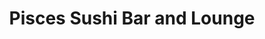 ---
layout: place
title: "Pisces Sushi Bar and Lounge"
permalink: /north-carolina/charlotte/pisces-sushi-bar-and-lounge.html
stateAbbr: NC
stateName: North Carolina
cityName: Charlotte
seo:
  name: "Pisces Sushi Bar and Lounge"
  type: Restaurant
  links: http://piscessushi.com/
description: "Pisces Sushi Bar and Lounge serves delicious sushi in Charlotte, North Carolina. Try fresh Japanese dishes for a great dining experience. "
place_id: ChIJJ8sHeIyfVogRS_YS7LZ3hyw
photos:
  - name: >-
      places/ChIJJ8sHeIyfVogRS_YS7LZ3hyw/photos/AeeoHcK-PLPAFtQ4VuQ7VrSmFTUu76w8UQuIKTwCmbhlmUJiC6S_11nLwOtLLRx9XncqONZv0Dotx8mhvUJDnzK7fVeGatkMU3m8NQ6cY_oPN8YMD-oRcX8HuMNghTyrF-ajWX7CguxTnD49-IoELdO1Vyb5HYTH8MMgi0BSmqbjgtJjQxLdI0Ba7Q_uliMYOwVn6Wi3USXBRFoAsaBDKnUmH0GcPEnbFVnw9pcsLzmIHNE9-Vox7q1mQcow_FKUgBfIKYhd-pEPTIifQrKh9TY3ZzqtlDJzDPyU287HG48k7WbXj8o2ol_Q4eaUYKCTB_PWT8r4mKBX4Ujn3Yn29IhNV35jm4drANBqafKCWSA1I4m28qgh5s1q_KdeFCxUw7DoiSD45Hukyws6eOpVllbtA0bSfofYAl1tzoVxEb8jX_dgGg
    widthPx: 3510
    heightPx: 4680
    authorAttributions:
      - displayName: Kom Promsuttikul
        uri: https://maps.google.com/maps/contrib/113512592505356122551
        photoUri: >-
          https://lh3.googleusercontent.com/a/ACg8ocLSWP9yUzrO0awZzJiizJdxzw6798q_WXvBj_EAppxQ2jFfeg=s100-p-k-no-mo
    flagContentUri: >-
      https://www.google.com/local/imagery/report/?cb_client=maps_api_places.places_api&image_key=!1e10!2sCIHM0ogKEICAgIDhz8DqbA&hl=en-US
    googleMapsUri: >-
      https://www.google.com/maps/place//data=!3m4!1e2!3m2!1sCIHM0ogKEICAgIDhz8DqbA!2e10!4m2!3m1!1s0x88569f8c7807cb27:0x2c8777b6ec12f64b
  - name: >-
      places/ChIJJ8sHeIyfVogRS_YS7LZ3hyw/photos/AeeoHcK_Gk-okVgVueB42eidjtp98DhBb7vdtrFhxyALjGapwVqWTg4T5Pk1kbTBiJoG6GlwaACkHAvRnJwyiE__w53DYZxZbO8XFFyJ50gCHV6G5oKGZ0q5zbQjH_JgtYmDdpsSr9sySEH2_EKlxVZ9ea0z3e5CiqcB2S1kr44S-AKICxqEhC_h4qQ4b_6E3d9I8pRLH0l4eIEHl6IMCeZZTrJZYjDZYu28chMCRAr_jx1zYKknLnr0SQ89JNZTRwizN-yLIJaH0cmovXaWo7FVfPZxXobtdzlZR05Wy8kagm0mhg
    widthPx: 1024
    heightPx: 731
    authorAttributions:
      - displayName: Pisces Sushi Bar and Lounge
        uri: https://maps.google.com/maps/contrib/109180927636727368882
        photoUri: >-
          https://lh3.googleusercontent.com/a-/ALV-UjUuqRiqiIFuNhNbfi_Q7ZUjzAEHvd6ziD67SpAU0T-7VGCOhCCS=s100-p-k-no-mo
    flagContentUri: >-
      https://www.google.com/local/imagery/report/?cb_client=maps_api_places.places_api&image_key=!1e10!2sAF1QipOvqYEqklcPVdcbfzKax5BZ_xNI81njDyWB5VFg&hl=en-US
    googleMapsUri: >-
      https://www.google.com/maps/place//data=!3m4!1e2!3m2!1sAF1QipOvqYEqklcPVdcbfzKax5BZ_xNI81njDyWB5VFg!2e10!4m2!3m1!1s0x88569f8c7807cb27:0x2c8777b6ec12f64b
  - name: >-
      places/ChIJJ8sHeIyfVogRS_YS7LZ3hyw/photos/AeeoHcLcVMQIvTm_iq4Qpsf7XWYrF7c90gjWfmf9xoErMyCaH7-0knSZPpdJlRybkSLrNjC6DyUfZ7woWbssUOhCV9D7FuD92RKwK0FHxS8XH3Ll3eGwFC-5B_8SsgpYp4PSpuawAS9ay16xR_7A72OHTZFRJsEte6eZBPLU2rnX0mEDCp84k1NY-Xi38fbAj7yKakzlqeNiVwiq5IG3PAjtGjDgHLdir94nhhM9BTLRaKV24-i-AR1IetYemm8Re3E3mnJsKyBcddIldahUZF8d0G9TToyf5CKS2bnlNh9OWMUuh_f2FxIK3dxbYA6R2f2HjRZqLIoY9fnUnzxSfcMifQUDFmECz47mjaZ7z1udoOBpxd_Hqzny0Mm_eauZeEPsXICOcT529bOmqYV0FBwckX26gXmA3h-N4741YU4dHfbs38ocNFOsDxaqacl7SjNL
    widthPx: 3000
    heightPx: 4000
    authorAttributions:
      - displayName: John Obeid
        uri: https://maps.google.com/maps/contrib/105480937094961418710
        photoUri: >-
          https://lh3.googleusercontent.com/a-/ALV-UjWczG1pV2vlU8nu79MFs3x4q7eA3wHJ396bWCC0ZZyYrnGfbOCmxg=s100-p-k-no-mo
    flagContentUri: >-
      https://www.google.com/local/imagery/report/?cb_client=maps_api_places.places_api&image_key=!1e10!2sCIABIhAA3jU3Mj2PDmeix7MADu69&hl=en-US
    googleMapsUri: >-
      https://www.google.com/maps/place//data=!3m4!1e2!3m2!1sCIABIhAA3jU3Mj2PDmeix7MADu69!2e10!4m2!3m1!1s0x88569f8c7807cb27:0x2c8777b6ec12f64b
  - name: >-
      places/ChIJJ8sHeIyfVogRS_YS7LZ3hyw/photos/AeeoHcJoTVIZmWtgTIA8b6Wh56kClyboceCnl6sHkuzyM5DmW-G6dhHwMSsOcRjlJq7CWk8qENA4VuoBLkzyo09_wyqdy0BbbD3CrmvHAeyoImTIUNbuvYmAygpmd2eNel1aqTrWkfShcWGsIJk9xQTnIial7x-5ieba0HhWc9wOhVgpBOIJEK_aQ6igXGrs6N_mhTnAXUAMlos-Cc9wqERMk9zKaLNoTaDlJKvpLhTCrkBEcYf3nYHzwEgA2F_qENbq4sMBfxDsapIAZO2dxK-eZ-qaMEWj6bPxOWqOhROa0eMnc34DJ7ymKW-LotnvouI9BT2n3BFL5Dtgycj-w0kguLwEbKXzUTy2_POiwkuL2CozHd9aVLNKHyy-nJtob5GpN2Q0ohiQzOjc9z1JDXj5GCraqH6YFJ-Paep-RB2nOtWT3zF_
    widthPx: 4032
    heightPx: 3024
    authorAttributions:
      - displayName: jungkoshika
        uri: https://maps.google.com/maps/contrib/101151911435552078172
        photoUri: >-
          https://lh3.googleusercontent.com/a-/ALV-UjU62E2Dc18spcIPwcHapysVCit5hvkXvcAr9WTR_mhimaSiaeSoAg=s100-p-k-no-mo
    flagContentUri: >-
      https://www.google.com/local/imagery/report/?cb_client=maps_api_places.places_api&image_key=!1e10!2sCIHM0ogKEICAgIC_r_7a1wE&hl=en-US
    googleMapsUri: >-
      https://www.google.com/maps/place//data=!3m4!1e2!3m2!1sCIHM0ogKEICAgIC_r_7a1wE!2e10!4m2!3m1!1s0x88569f8c7807cb27:0x2c8777b6ec12f64b
  - name: >-
      places/ChIJJ8sHeIyfVogRS_YS7LZ3hyw/photos/AeeoHcK060z-R-5JPj05_PN_DPYvobRkuN2IOcC3I3oAjxSgprS5ktXkHIELczNAciiDLk6Cb6Bydwmk6MfSptZ-YtLk1Zd9tj5wfyME5qtmJhRLqsAlWWE0fXEdtrBIPnu0Xx8rryKQSjP_zBv9sgYgYt6iIhOiHpnrmMTevAXoKVfSJVsu6SI-ATkysjdAK43dDHkrIjL-dxI4hZG7mbybbnP94BP36NFQ0ehPOFkAjm8OnzzB4lOaon1oeIjD1PzXtvWnN2jXzB-3ycnRCqmH5VqqvOW8Wudwmu3600Ot278_EpT6QRVlohrXwj9Icnx5RH-a2J5a3_BSKb-q5hxmOeVN6F6TH1vXjiZeSkDbhApw7ZKQ8HaC5AICZVQFVMCrR51BUBey1B3bq_pDhx3r-1RXc1wtQp7HwPAR5UZbX1SZEl8
    widthPx: 4800
    heightPx: 3600
    authorAttributions:
      - displayName: Yurie
        uri: https://maps.google.com/maps/contrib/103243520101433693920
        photoUri: >-
          https://lh3.googleusercontent.com/a/ACg8ocI2pN0tzFAOpXXeDGr-4gB4mZ3JmWQ31QrblKmwWufhK4mRcuTn=s100-p-k-no-mo
    flagContentUri: >-
      https://www.google.com/local/imagery/report/?cb_client=maps_api_places.places_api&image_key=!1e10!2sCIHM0ogKEICAgIDv1IT07AE&hl=en-US
    googleMapsUri: >-
      https://www.google.com/maps/place//data=!3m4!1e2!3m2!1sCIHM0ogKEICAgIDv1IT07AE!2e10!4m2!3m1!1s0x88569f8c7807cb27:0x2c8777b6ec12f64b
  - name: >-
      places/ChIJJ8sHeIyfVogRS_YS7LZ3hyw/photos/AeeoHcKfpjjBw8wrK5yNCV-8E-w-Uw54kO_eD3Z04_bpYuzyuIjoeLY8sW-hW4Ngs_IyfAL1aCKhpw3ld4JerE4sMe0nXM03GZkXcjak7h4XiQWr-hTsw5yQCTXh6Hit9nva41a1vvPgSQjVwOWVbpL0LVL5dXZs3-F8eqEi379xLisL7a34yhUeE5LKNbQEr-QDtJXkNuoPkId327q6YdME7udSxomFnUxdAocWYkuKnwekXNRGkawE2fnT_oucMou8i84yrQfgnhoEu8Nth3pK_SCscF4qAM3X9idkTGv32fnHnV7G8SUS5VxQ8bnJiyUJniAdO29xZw6GO2zhRxp-N_A6H67G9bjVOzz21Y6XumrzyakYzb94GKuEFMm_iVP4IVEsUnSvS3g-lCHvzZ6MGfBeMWa01EIXz6IHBSRlmdzxng
    widthPx: 3600
    heightPx: 4800
    authorAttributions:
      - displayName: Brian Joseph
        uri: https://maps.google.com/maps/contrib/104400715300747967562
        photoUri: >-
          https://lh3.googleusercontent.com/a-/ALV-UjWOvteNdxzE2D7v4XHYtZbIMh9nBdcD6dF7vNsTmRYcKqHZJCJBbA=s100-p-k-no-mo
    flagContentUri: >-
      https://www.google.com/local/imagery/report/?cb_client=maps_api_places.places_api&image_key=!1e10!2sCIHM0ogKEICAgICulYm8LA&hl=en-US
    googleMapsUri: >-
      https://www.google.com/maps/place//data=!3m4!1e2!3m2!1sCIHM0ogKEICAgICulYm8LA!2e10!4m2!3m1!1s0x88569f8c7807cb27:0x2c8777b6ec12f64b
  - name: >-
      places/ChIJJ8sHeIyfVogRS_YS7LZ3hyw/photos/AeeoHcIkzPDrO8MBxD1WXqGmirbILsSXf3O8ab4Dl1yq_Hrx6MuOw_qzBIc6c0EQH1Dlty9CUi2yJBarQAyHzVvAJ6lED1qVcTB0NCOgVlYz60Az4baa18xvlAT6aL_MdIiKwZv27Pr66qVkf--5Bh6175KZ5HovarlkZW6Y_V9MGc9mP3DPcArdNat0YmRBnVYd5MqwJoaE49SDFDxnItTYN281RqgPT5iwTeJyi7tXH19t9Nid3CI9WeuU5lsf4HOGBQalqUznOm0NVRZd1BOigd9aVHe6hIuFd5Ll5X0BobxyqXf5qsKTrmA-aRuOazPELkerVXxuwr4TwEqumqpKOrG0CMA-a646nx2AJNV2L1eLUaSDBQnAz8yHF6Wmjh02LfCRS6ZUd9yhxk0uHz5CQYtiMSzJjDf1pq3bvXaPmYUYhrtX
    widthPx: 4032
    heightPx: 3024
    authorAttributions:
      - displayName: Sal Ingiaimo
        uri: https://maps.google.com/maps/contrib/112569652773367914409
        photoUri: >-
          https://lh3.googleusercontent.com/a-/ALV-UjV5JHYuG5x07XhDiVVdH3X4nkROg7OtDJLCbBsushIj9PXJB9Wu=s100-p-k-no-mo
    flagContentUri: >-
      https://www.google.com/local/imagery/report/?cb_client=maps_api_places.places_api&image_key=!1e10!2sCIHM0ogKEICAgIDp2KX1kQE&hl=en-US
    googleMapsUri: >-
      https://www.google.com/maps/place//data=!3m4!1e2!3m2!1sCIHM0ogKEICAgIDp2KX1kQE!2e10!4m2!3m1!1s0x88569f8c7807cb27:0x2c8777b6ec12f64b
  - name: >-
      places/ChIJJ8sHeIyfVogRS_YS7LZ3hyw/photos/AeeoHcIcg2jOVyOVclhgKFfSBcfDzpnAlXuMv_eBIE8--zBxZZLymf_5vSv4-QY1nZMiO4taqwPvYuRkHGxmLzTyb09UVYIDHnN-32sqe28XtObZtZWg72SoqrJDq8NC1TLErmxIf9J3C6PCMPJfpG1JFB84kpCG1yxA1sRI1h_I17VT8bfGMwRXKfzeGa0WEqBD4c_7mzwVvf_9bQg8AEPRQxUUsN1gatoi1EQEb3DRaOW2gIidM4inKpXtUf8cfTGqC_xUvCmDZdO3EN8UQABXrMZYvaOUflFko_ezTi1N_Polpf5YeYLAn8BfTX-w1e3sga0wCCrhYRv1cYBvhBOGx2iPgNmjVr3L7ULPAao-cLNxXTC18fxqNblZQAnSFOJvGYN1A9P18U6vOOI6ZThWIBHLOZ0nnsdZQKjlRLMtv0O5ZOA
    widthPx: 3000
    heightPx: 4000
    authorAttributions:
      - displayName: Jennifer E.
        uri: https://maps.google.com/maps/contrib/101363508586049201383
        photoUri: >-
          https://lh3.googleusercontent.com/a/ACg8ocJBEuOzsnurAP_-dDzIHaa2vbOgmlhuj-6kqbiRAxM_pmbp3n8=s100-p-k-no-mo
    flagContentUri: >-
      https://www.google.com/local/imagery/report/?cb_client=maps_api_places.places_api&image_key=!1e10!2sCIHM0ogKEICAgID_hMDKuwE&hl=en-US
    googleMapsUri: >-
      https://www.google.com/maps/place//data=!3m4!1e2!3m2!1sCIHM0ogKEICAgID_hMDKuwE!2e10!4m2!3m1!1s0x88569f8c7807cb27:0x2c8777b6ec12f64b
  - name: >-
      places/ChIJJ8sHeIyfVogRS_YS7LZ3hyw/photos/AeeoHcJEaBzeAKyH_sLS2V43h0TPgu2RPGeYC0u_2pfd45nb5-d1ozZNJMEPMHuGfwfDOatP3UrfrxjJxsvj5T97zeonyxyba7SPieLA6BbrTytdypyK1HjODcQMMgtqjdNJXASTpB0TvaeFPQpfjB_RQj6Bun1CdyHTCdxLE5Z8MQDNdhuAgbzmfIoN1DCruRLmdUv-QoiP6UnL4QW-AG-b_GGECSK9rQh8l00vJkoanIwanJB4J9G6RnwaSAyOhFhpKmO1kVKSVtgd2IwCrFchLUgY9tInybXtxLH8wGlg9xPqF6PCG6TyZC_4j_a9WFWZnV_YRjSS9nfG4Voivb4a989GjwKS8wKk4G3qtF0zlk6a-ZEgNlft_R6hiaMT_S5gf4lGCoRTUoASpSGqRlRxwPys_O8InutEiktqfPj1fAkI2g
    widthPx: 4624
    heightPx: 3472
    authorAttributions:
      - displayName: Shatakshi Shelar
        uri: https://maps.google.com/maps/contrib/103756346489270008449
        photoUri: >-
          https://lh3.googleusercontent.com/a-/ALV-UjV6SO2Y91Xh37PbwSLjIjiuMw3sljx0dvWPaloMummZoeJK79GF9w=s100-p-k-no-mo
    flagContentUri: >-
      https://www.google.com/local/imagery/report/?cb_client=maps_api_places.places_api&image_key=!1e10!2sCIHM0ogKEICAgIDv3fiDKg&hl=en-US
    googleMapsUri: >-
      https://www.google.com/maps/place//data=!3m4!1e2!3m2!1sCIHM0ogKEICAgIDv3fiDKg!2e10!4m2!3m1!1s0x88569f8c7807cb27:0x2c8777b6ec12f64b
  - name: >-
      places/ChIJJ8sHeIyfVogRS_YS7LZ3hyw/photos/AeeoHcIVY03abWAryjRbACu71LEo0jEtZMdrwt45mCoOaLxpGIHiPVtnJN1C0sTOd7maeOLbfO6TagJblTwdphSaGuTmtbFX-W4si_Msq4ooZdxJkBojMfnMpHbJ0F9OnTrU18x_UsLTZCKrUXE2VayV5zJtlfxcGigsYCZGCnZrK0n_3jsqXKZ4ELij6dAMMlI8NGD5LdArbT-HF3PMxVB9lNz-0NwLMj2MFreLSZBLEEjBqJCvpdJ7UScL1TY2wmI3cQA8v29-R6KUyflMkNKePiIFsJUMBe04Z48BHgSfmAHqGfE9qcqLfUbnX8ICfj1bR2K9gRBtaR07r0RlG87j_iqH8QDtoCD_5AGCl8as3Kp70D57-48cKzhIeQHCh5SMa4jur6UdDv0II9fRrglGdIvxTk7zvxNZDx79lyUn2stMH2Q
    widthPx: 3024
    heightPx: 4032
    authorAttributions:
      - displayName: マリッサ
        uri: https://maps.google.com/maps/contrib/102232999888423014228
        photoUri: >-
          https://lh3.googleusercontent.com/a-/ALV-UjVezm3OYYNMKHQwa5KSGVIW-0RusbPhWFGMkROhODGdpHmgOIUV=s100-p-k-no-mo
    flagContentUri: >-
      https://www.google.com/local/imagery/report/?cb_client=maps_api_places.places_api&image_key=!1e10!2sCIHM0ogKEICAgICXhbHmiwE&hl=en-US
    googleMapsUri: >-
      https://www.google.com/maps/place//data=!3m4!1e2!3m2!1sCIHM0ogKEICAgICXhbHmiwE!2e10!4m2!3m1!1s0x88569f8c7807cb27:0x2c8777b6ec12f64b
address: 1100E Metropolitan Ave Suite 120, Charlotte, NC 28204, USA
street: 1100E Metropolitan Ave Suite 120
city: Charlotte
state: NC
zip: '28204'
country: USA
neighborhood: null
latitude: '35.212352'
longitude: '-80.835873'
accessibility_options:
  wheelchairAccessibleParking: true
  wheelchairAccessibleEntrance: true
  wheelchairAccessibleRestroom: true
  wheelchairAccessibleSeating: true
business_status: OPERATIONAL
name: Pisces Sushi Bar and Lounge
google_maps_links:
  directionsUri: >-
    https://www.google.com/maps/dir//''/data=!4m7!4m6!1m1!4e2!1m2!1m1!1s0x88569f8c7807cb27:0x2c8777b6ec12f64b!3e0
  placeUri: https://maps.google.com/?cid=3208664887053186635
  writeAReviewUri: >-
    https://www.google.com/maps/place//data=!4m3!3m2!1s0x88569f8c7807cb27:0x2c8777b6ec12f64b!12e1
  reviewsUri: >-
    https://www.google.com/maps/place//data=!4m4!3m3!1s0x88569f8c7807cb27:0x2c8777b6ec12f64b!9m1!1b1
  photosUri: >-
    https://www.google.com/maps/place//data=!4m3!3m2!1s0x88569f8c7807cb27:0x2c8777b6ec12f64b!10e5
primary_type: Sushi Restaurant
opening_hours:
  regular: null
  current: null
secondary_opening_hours:
  regular:
    weekdayDescriptions: null
    type: null
  current:
    weekdayDescriptions: null
    type: null
phone: (704) 334-0009
price_level: PRICE_LEVEL_MODERATE
price_range: $20 &ndash; $30
rating: '4.4'
rating_count: 1269
website: http://piscessushi.com/
reviews: null
parking_options: null
payment_options: null
allow_dogs: null
curbside_pickup: null
delivery: null
dine_in: null
good_for_children: null
good_for_groups: null
good_for_sports: null
live_music: null
menu_for_children: null
outdoor_seating: null
reservable: null
restroom: null
serves_beer: null
serves_breakfast: null
serves_brunch: null
serves_cocktails: null
serves_coffee: null
serves_dinner: null
serves_dessert: null
serves_lunch: null
serves_vegetarian_food: null
serves_wine: null
takeout: null
summary: null

---